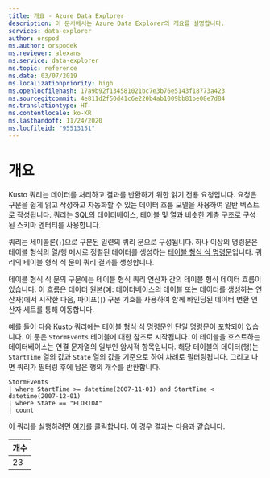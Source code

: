 ```yaml
---
title: 개요 - Azure Data Explorer
description: 이 문서에서는 Azure Data Explorer의 개요를 설명합니다.
services: data-explorer
author: orspod
ms.author: orspodek
ms.reviewer: alexans
ms.service: data-explorer
ms.topic: reference
ms.date: 03/07/2019
ms.localizationpriority: high
ms.openlocfilehash: 17a9b92f134581021bc7e3b76e5143f18773a423
ms.sourcegitcommit: 4e811d2f50d41c6e220b4ab1009bb81be08e7d84
ms.translationtype: HT
ms.contentlocale: ko-KR
ms.lasthandoff: 11/24/2020
ms.locfileid: "95513151"
---
```

# <a name="overview"></a>개요

Kusto 쿼리는 데이터를 처리하고 결과를 반환하기 위한 읽기 전용 요청입니다.
요청은 구문을 쉽게 읽고 작성하고 자동화할 수 있는 데이터 흐름 모델을 사용하여 일반 텍스트로 작성됩니다. 쿼리는 SQL의 데이터베이스, 테이블 및 열과 비슷한 계층 구조로 구성된 스키마 엔터티를 사용합니다.

쿼리는 세미콜론(`;`)으로 구분된 일련의 쿼리 문으로 구성됩니다. 하나 이상의 명령문은 테이블 형식의 열/행 메시로 정렬된 데이터를 생성하는 [테이블 형식 식 명령문](tabularexpressionstatements.md)입니다. 쿼리의 테이블 형식 식 문이 쿼리 결과를 생성합니다.

테이블 형식 식 문의 구문에는 테이블 형식 쿼리 연산자 간의 테이블 형식 데이터 흐름이 있습니다. 이 흐름은 데이터 원본(예: 데이터베이스의 테이블 또는 데이터를 생성하는 연산자)에서 시작한 다음, 파이프(`|`) 구분 기호를 사용하여 함께 바인딩된 데이터 변환 연산자 세트를 통해 이동합니다.

예를 들어 다음 Kusto 쿼리에는 테이블 형식 식 명령문인 단일 명령문이 포함되어 있습니다. 이 문은 `StormEvents` 테이블에 대한 참조로 시작됩니다. 이 테이블을 호스트하는 데이터베이스는 연결 문자열의 일부인 암시적 항목입니다. 해당 테이블의 데이터(행)는 `StartTime` 열의 값과 `State` 열의 값을 기준으로 하여 차례로 필터링됩니다. 그리고 나면 쿼리가 필터링 후에 남은 행의 개수를 반환합니다.

<!-- csl: https://help.kusto.windows.net:443/Samples -->
```kusto
StormEvents 
| where StartTime >= datetime(2007-11-01) and StartTime < datetime(2007-12-01)
| where State == "FLORIDA"  
| count 
```

이 쿼리를 실행하려면 [여기](https://dataexplorer.azure.com/clusters/help/databases/Samples?query=H4sIAAAAAAAAAwsuyS/KdS1LzSspVuDlqlEoz0gtSlUILkksKgnJzE1VsLNVSEksSS0BsjWMDAzMdQ0NdQ0MNRUS81KQVNmgKzICKUIxryRVwdZWQcnNxz/I08VRSQFsW3J+aV6JAgAwMx4+hAAAAA==)를 클릭합니다.
이 경우 결과는 다음과 같습니다.

|개수|
|-----|
|   23|
